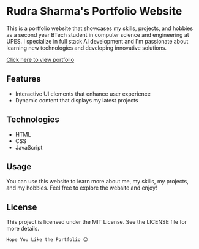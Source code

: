 # Rudra Sharma's Portfolio Website

This is a portfolio website that showcases my skills, projects, and hobbies as a second year BTech student in computer science and engineering at UPES. I specialize in full stack AI development and I'm passionate about learning new technologies and developing innovative solutions.

[Click here to view portfolio](https://rudracodeshere.github.io/R2142220621_RudraSharma/)
## Features
- Interactive UI elements that enhance user experience
- Dynamic content that displays my latest projects

## Technologies

- HTML
- CSS
- JavaScript


## Usage

You can use this website to learn more about me, my skills, my projects, and my hobbies. Feel free to explore the website and enjoy!

## License

This project is licensed under the MIT License. See the LICENSE file for more details.
```
Hope You Like the Portfolio 😊
